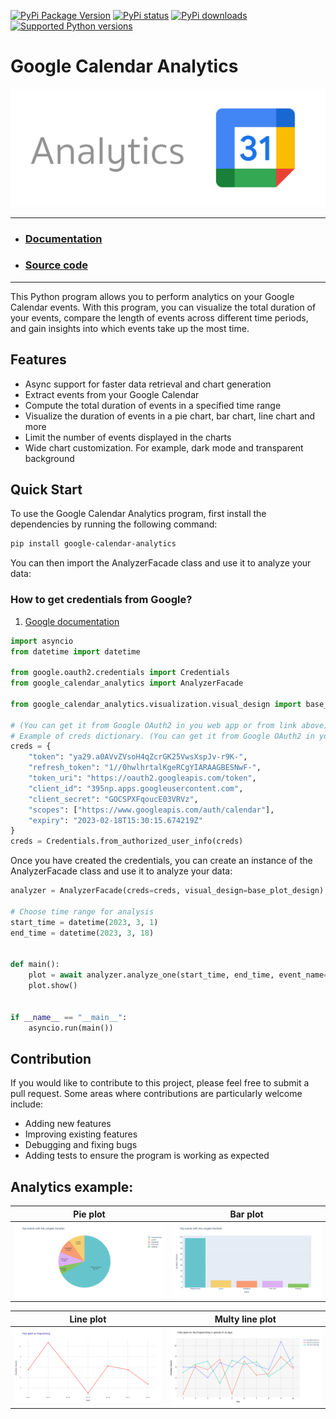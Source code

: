 [![PyPi Package Version](https://img.shields.io/pypi/v/google-calendar-analytics.svg)](https://pypi.org/project/google-calendar-analytics/)
[![PyPi status](https://img.shields.io/pypi/status/google-calendar-analytics.svg?style=flat-square)](https://pypi.python.org/pypi/google-calendar-analytics)
[![PyPi downloads](https://img.shields.io/pypi/dm/google-calendar-analytics.svg)](https://pypi.org/project/google-calendar-analytics/)
[![Supported Python versions](https://img.shields.io/pypi/pyversions/google-calendar-analytics.svg)](https://pypi.python.org/pypi/google-calendar-analytics)

# Google Calendar Analytics

![img](https://github.com/Berupor/Calendar-Analytics/blob/master/examples/Logo.png?raw=true)

---

- ### [Documentation](https://berupor.github.io/Calendar-Analytics/)
- ### [Source code](https://github.com/Berupor/Calendar-Analytics)

---
This Python program allows you to perform analytics on your Google Calendar events. With this program, you can visualize
the total duration of your events, compare the length of events across different time periods, and gain insights into
which events take up the most time.

## Features

- Async support for faster data retrieval and chart generation
- Extract events from your Google Calendar
- Compute the total duration of events in a specified time range
- Visualize the duration of events in a pie chart, bar chart, line chart and more
- Limit the number of events displayed in the charts
- Wide chart customization. For example, dark mode and transparent background

## Quick Start

To use the Google Calendar Analytics program, first install the dependencies by running the following command:

```bash
pip install google-calendar-analytics
```

You can then import the AnalyzerFacade class and use it to analyze your data:

### How to get credentials from Google?

1. [Google documentation](https://developers.google.com/calendar/api/quickstart/python)

```python
import asyncio
from datetime import datetime

from google.oauth2.credentials import Credentials
from google_calendar_analytics import AnalyzerFacade

from google_calendar_analytics.visualization.visual_design import base_plot_design

# (You can get it from Google OAuth2 in you web app or from link above)
# Example of creds dictionary. (You can get it from Google OAuth2 in your web app)
creds = {
    "token": "ya29.a0AVvZVsoH4qZcrGK25VwsXspJv-r9K-",
    "refresh_token": "1//0hwlhrtalKgeRCgYIARAAGBESNwF-",
    "token_uri": "https://oauth2.googleapis.com/token",
    "client_id": "395np.apps.googleusercontent.com",
    "client_secret": "GOCSPXFqoucE03VRVz",
    "scopes": ["https://www.googleapis.com/auth/calendar"],
    "expiry": "2023-02-18T15:30:15.674219Z"
}
creds = Credentials.from_authorized_user_info(creds)
```

Once you have created the credentials, you can create an instance of the AnalyzerFacade class and use it to analyze your data:

```python
analyzer = AnalyzerFacade(creds=creds, visual_design=base_plot_design)

# Choose time range for analysis
start_time = datetime(2023, 3, 1)
end_time = datetime(2023, 3, 18)


def main():
    plot = await analyzer.analyze_one(start_time, end_time, event_name="Programming", plot_type="Line")
    plot.show()


if __name__ == "__main__":
    asyncio.run(main())
```

## Contribution

If you would like to contribute to this project, please feel free to submit a pull request. Some areas where
contributions are particularly welcome include:

- Adding new features
- Improving existing features
- Debugging and fixing bugs
- Adding tests to ensure the program is working as expected

## Analytics example:

|              Pie plot               |              Bar plot               |
|:-----------------------------------:|:-----------------------------------:|
| ![img](https://github.com/Berupor/Calendar-Analytics/blob/master/examples/plot_Pie_ploty.png?raw=true) | ![img](https://github.com/Berupor/Calendar-Analytics/blob/master/examples/plot_Bar_ploty.png?raw=true) |

|              Line plot               |                                          Multy line plot                                           |          
|:------------------------------------:|:--------------------------------------------------------------------------------------------------:|
| ![img](https://github.com/Berupor/Calendar-Analytics/blob/master/examples/plot_Line_ploty.png?raw=true) | ![img](https://github.com/Berupor/Calendar-Analytics/blob/master/examples/plot_Multy.png?raw=true) |
 

